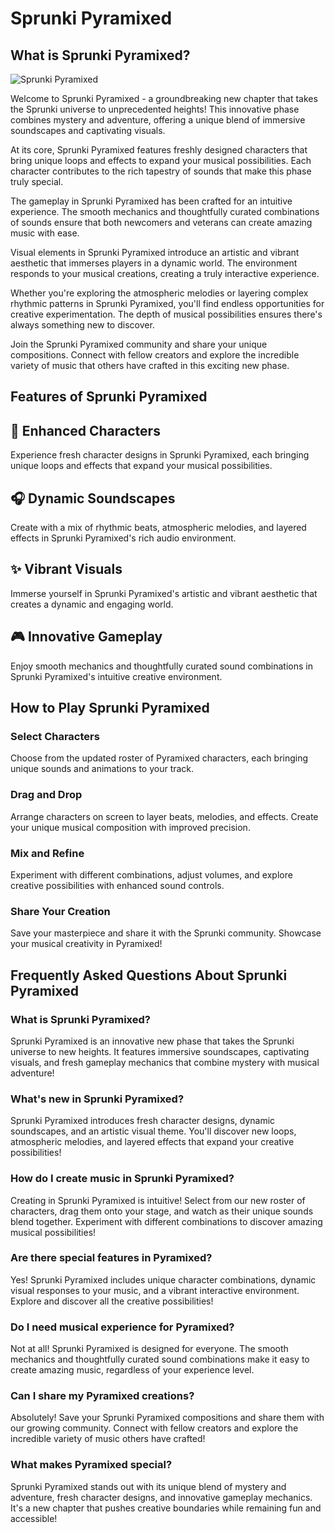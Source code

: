 # Sprunki Pyramixed
## What is Sprunki Pyramixed?

![Sprunki Pyramixed](https://s.sprunkiscrunkly.com/img/games/sprunki-pyramixed.png "Sprunki Pyramixed")

Welcome to Sprunki Pyramixed - a groundbreaking new chapter that takes the Sprunki universe to unprecedented heights! This innovative phase combines mystery and adventure, offering a unique blend of immersive soundscapes and captivating visuals.

At its core, Sprunki Pyramixed features freshly designed characters that bring unique loops and effects to expand your musical possibilities. Each character contributes to the rich tapestry of sounds that make this phase truly special.

The gameplay in Sprunki Pyramixed has been crafted for an intuitive experience. The smooth mechanics and thoughtfully curated combinations of sounds ensure that both newcomers and veterans can create amazing music with ease.

Visual elements in Sprunki Pyramixed introduce an artistic and vibrant aesthetic that immerses players in a dynamic world. The environment responds to your musical creations, creating a truly interactive experience.

Whether you're exploring the atmospheric melodies or layering complex rhythmic patterns in Sprunki Pyramixed, you'll find endless opportunities for creative experimentation. The depth of musical possibilities ensures there's always something new to discover.

Join the Sprunki Pyramixed community and share your unique compositions. Connect with fellow creators and explore the incredible variety of music that others have crafted in this exciting new phase.

## Features of Sprunki Pyramixed

## 🎵 Enhanced Characters

Experience fresh character designs in Sprunki Pyramixed, each bringing unique loops and effects that expand your musical possibilities.

## 🎧 Dynamic Soundscapes

Create with a mix of rhythmic beats, atmospheric melodies, and layered effects in Sprunki Pyramixed's rich audio environment.

## ✨ Vibrant Visuals

Immerse yourself in Sprunki Pyramixed's artistic and vibrant aesthetic that creates a dynamic and engaging world.

## 🎮 Innovative Gameplay

Enjoy smooth mechanics and thoughtfully curated sound combinations in Sprunki Pyramixed's intuitive creative environment.

## How to Play Sprunki Pyramixed

### Select Characters

Choose from the updated roster of Pyramixed characters, each bringing unique sounds and animations to your track.

### Drag and Drop

Arrange characters on screen to layer beats, melodies, and effects. Create your unique musical composition with improved precision.

### Mix and Refine

Experiment with different combinations, adjust volumes, and explore creative possibilities with enhanced sound controls.

### Share Your Creation

Save your masterpiece and share it with the Sprunki community. Showcase your musical creativity in Pyramixed!

## Frequently Asked Questions About Sprunki Pyramixed

### What is Sprunki Pyramixed?

Sprunki Pyramixed is an innovative new phase that takes the Sprunki universe to new heights. It features immersive soundscapes, captivating visuals, and fresh gameplay mechanics that combine mystery with musical adventure!

### What's new in Sprunki Pyramixed?

Sprunki Pyramixed introduces fresh character designs, dynamic soundscapes, and an artistic visual theme. You'll discover new loops, atmospheric melodies, and layered effects that expand your creative possibilities!

### How do I create music in Sprunki Pyramixed?

Creating in Sprunki Pyramixed is intuitive! Select from our new roster of characters, drag them onto your stage, and watch as their unique sounds blend together. Experiment with different combinations to discover amazing musical possibilities!

### Are there special features in Pyramixed?

Yes! Sprunki Pyramixed includes unique character combinations, dynamic visual responses to your music, and a vibrant interactive environment. Explore and discover all the creative possibilities!

### Do I need musical experience for Pyramixed?

Not at all! Sprunki Pyramixed is designed for everyone. The smooth mechanics and thoughtfully curated sound combinations make it easy to create amazing music, regardless of your experience level.

### Can I share my Pyramixed creations?

Absolutely! Save your Sprunki Pyramixed compositions and share them with our growing community. Connect with fellow creators and explore the incredible variety of music others have crafted!

### What makes Pyramixed special?

Sprunki Pyramixed stands out with its unique blend of mystery and adventure, fresh character designs, and innovative gameplay mechanics. It's a new chapter that pushes creative boundaries while remaining fun and accessible!
